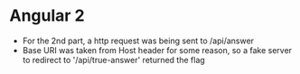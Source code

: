 # Angular 2

- For the 2nd part, a http request was being sent to /api/answer
- Base URI was taken from Host header for some reason, so a fake server to redirect to '/api/true-answer' returned the flag
